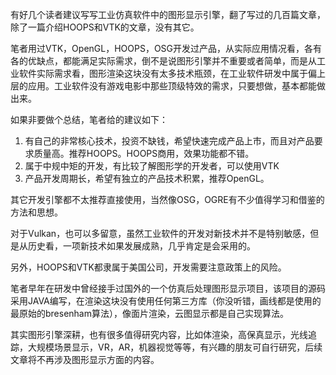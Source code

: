 有好几个读者建议写写工业仿真软件中的图形显示引擎，翻了写过的几百篇文章，除了一篇介绍HOOPS和VTK的文章，没有其它。

笔者用过VTK，OpenGL，HOOPS，OSG开发过产品，从实际应用情况看，各有各的优缺点，都能满足实际需求，倒不是说图形引擎并不重要或者简单，而是从工业软件实际需求看，图形渲染这块没有太多技术瓶颈，在工业软件研发中属于偏上层的应用。工业软件没有游戏电影中那些顶级特效的需求，只要想做，基本都能做出来。

如果非要做个总结，笔者给的建议如下：

1. 有自己的非常核心技术，投资不缺钱，希望快速完成产品上市，而且对产品要求质量高。推荐HOOPS。HOOPS商用，效果功能都不错。
2. 属于中规中矩的开发，有比较了解图形学的开发者，可以使用VTK
3. 产品开发周期长，希望有独立的产品技术积累，推荐OpenGL。

其它开发引擎都不太推荐直接使用，当然像OSG，OGRE有不少值得学习和借鉴的方法和思想。

对于Vulkan，也可以多留意，虽然工业软件的开发对新技术并不是特别敏感，但是从历史看，一项新技术如果发展成熟，几乎肯定是会采用的。

另外，HOOPS和VTK都隶属于美国公司，开发需要注意政策上的风险。

笔者早年在研发中曾经接手过国外的一个仿真后处理图形显示项目，该项目的源码采用JAVA编写，在渲染这块没有使用任何第三方库（你没听错，画线都是使用的最原始的bresenham算法），像面片渲染，云图显示都是自己实现算法。

其实图形引擎深耕，也有很多值得研究内容，比如体渲染，高保真显示，光线追踪，大规模场景显示，VR，AR，机器视觉等等，有兴趣的朋友可自行研究，后续文章将不再涉及图形显示方面的内容。
